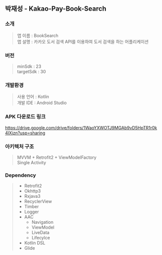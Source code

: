 ## 박재성 - Kakao-Pay-Book-Search

### 소개 
> 앱 이름 :  BookSearch   
> 앱 설명 : 카카오 도서 검색 API를 이용하여 도서 검색을 하는 어플리케이션   

### 버전
> minSdk : 23   
> targetSdk : 30   

### 개발환경
> 사용 언어 : Kotlin   
> 개발 IDE : Android Studio   

### APK 다운로드 링크
https://drive.google.com/drive/folders/1WaoYXWOTJ9MGAb9vD5HpTR1r0k4lXjzn?usp=sharing   

### 아키텍처 구조
> MVVM + Retrofit2 + ViewModelFactory   
> Single Activity

### Dependency
> * Retrofit2   
> * Okhttp3   
> * Rxjava3   
> * RecyclerView   
> * Timber   
> * Logger   
> * AAC   
>   * Navigation   
>   * ViewModel   
>   * LiveData   
>   * Lifecylce   
> * Kotlin DSL   
> * Glide   
